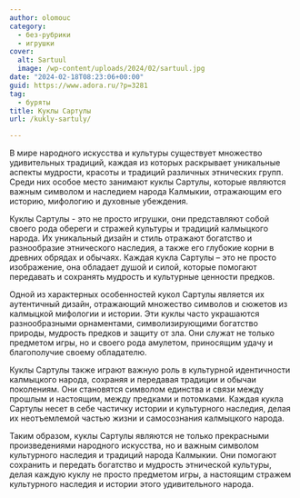 ```yaml
---
author: olomouc
category:
  - без-рубрики
  - игрушки
cover:
  alt: Sartuul
  image: /wp-content/uploads/2024/02/sartuul.jpg
date: "2024-02-18T08:23:06+00:00"
guid: https://www.adora.ru/?p=3281
tag:
  - буряты
title: Куклы Сартулы
url: /kukly-sartuly/

---
```

В мире народного искусства и культуры существует множество удивительных традиций, каждая из которых раскрывает уникальные аспекты мудрости, красоты и традиций различных этнических групп. Среди них особое место занимают куклы Сартулы, которые являются важным символом и наследием народа Калмыкии, отражающим его историю, мифологию и духовные убеждения.

Куклы Сартулы \- это не просто игрушки, они представляют собой своего рода обереги и стражей культуры и традиций калмыцкого народа. Их уникальный дизайн и стиль отражают богатство и разнообразие этнического наследия, а также его глубокие корни в древних обрядах и обычаях. Каждая кукла Сартулы – это не просто изображение, она обладает душой и силой, которые помогают передавать и сохранять мудрость и культурные ценности предков.

Одной из характерных особенностей кукол Сартулы является их аутентичный дизайн, отражающий множество символов и сюжетов из калмыцкой мифологии и истории. Эти куклы часто украшаются разнообразными орнаментами, символизирующими богатство природы, мудрость предков и защиту от зла. Они служат не только предметом игры, но и своего рода амулетом, приносящим удачу и благополучие своему обладателю.

Куклы Сартулы также играют важную роль в культурной идентичности калмыцкого народа, сохраняя и передавая традиции и обычаи поколениям. Они становятся символом единства и связи между прошлым и настоящим, между предками и потомками. Каждая кукла Сартулы несет в себе частичку истории и культурного наследия, делая их неотъемлемой частью жизни и самосознания калмыцкого народа.

Таким образом, куклы Сартулы являются не только прекрасными произведениями народного искусства, но и важным символом культурного наследия и традиций народа Калмыкии. Они помогают сохранить и передать богатство и мудрость этнической культуры, делая каждую куклу не просто предметом игры, а настоящим стражем культурного наследия и истории этого удивительного народа.
